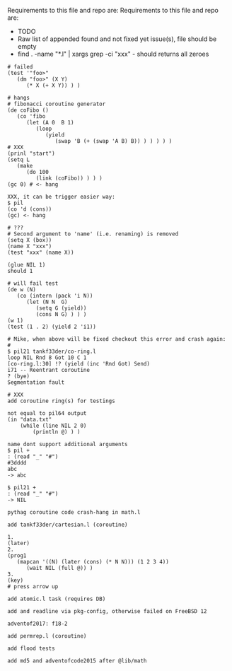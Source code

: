 
Requirements to this file and repo are:
Requirements to this file and repo are:
* TODO
* Raw list of appended found and not fixed yet issue(s), file should be empty
* find . -name "*.l" | xargs grep -ci "xxx" - should returns all zeroes

```
# failed
(test '"foo>"
   (dm "foo>" (X Y)
      (* X (+ X Y)) ) )
```

```
# hangs
# fibonacci coroutine generator
(de coFibo ()
   (co 'fibo
      (let (A 0  B 1)
         (loop
            (yield
               (swap 'B (+ (swap 'A B) B)) ) ) ) ) )
# XXX
(prinl "start")
(setq L
   (make
      (do 100
         (link (coFibo)) ) ) )
(gc 0) # <- hang

XXX, it can be trigger easier way:
$ pil
(co 'd (cons))
(gc) <- hang
```

```
# ???
# Second argument to 'name' (i.e. renaming) is removed
(setq X (box))
(name X "xxx")
(test "xxx" (name X))
```

```
(glue NIL 1)
should 1
```

```
# will fail test
(de w (N)
   (co (intern (pack 'i N))
      (let (N N  G)
         (setq G (yield))
         (cons N G) ) ) )
(w 1)
(test (1 . 2) (yield 2 'i1))

# Mike, when above will be fixed checkout this error and crash again:
#
$ pil21 tankf33der/co-ring.l
loop NIL Rnd 8 Got 10 C 1
[co-ring.l:30] !? (yield (inc 'Rnd Got) Send)
i71 -- Reentrant coroutine
? (bye)
Segmentation fault
```

```
# XXX
add coroutine ring(s) for testings
```

```
not equal to pil64 output
(in "data.txt"
    (while (line NIL 2 0)
        (println @) ) )
```

```
name dont support additional arguments
$ pil +
: (read "_" "#")
#3dddd
abc
-> abc

$ pil21 +
: (read "_" "#")
-> NIL
```

```
pythag coroutine code crash-hang in math.l
```

```
add tankf33der/cartesian.l (coroutine)
```

```
1.
(later)
2.
(prog1
   (mapcan '((N) (later (cons) (* N N))) (1 2 3 4))
      (wait NIL (full @)) )
3.
(key)
# press arrow up
```

```
add atomic.l task (requires DB)
```

```
add and readline via pkg-config, otherwise failed on FreeBSD 12
```

```
adventof2017: f18-2
```

```
add permrep.l (coroutine)
```

```
add flood tests
```

```
add md5 and adventofcode2015 after @lib/math
```
